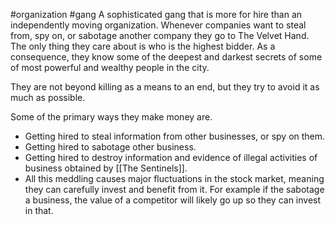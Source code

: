#organization #gang
A sophisticated gang that is more for hire than an independently moving organization. Whenever companies want to steal from, spy on, or sabotage another company they go to The Velvet Hand. The only thing they care about is who is the highest bidder. As a consequence, they know some of the deepest and darkest secrets of some of most powerful and wealthy people in the city.

They are not beyond killing as a means to an end, but they try to avoid it as much as possible.

Some of the primary ways they make money are.
- Getting hired to steal information from other businesses, or spy on them.
- Getting hired to sabotage other business.
- Getting hired to destroy information and evidence of illegal activities of business obtained by [[The Sentinels]].
- All this meddling causes major fluctuations in the stock market, meaning they can carefully invest and benefit from it. For example if the sabotage a business, the value of a competitor will likely go up so they can invest in that.